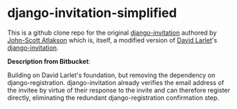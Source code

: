 django-invitation-simplified
============================

This is a github clone repo for the original [django-invitation][4] authored by [John-Scott Atlakson][1] which is, itself, a modified version of [David Larlet][2]'s [django-invitation][3].

**Description from Bitbucket**:	  

Building on David Larlet's foundation, but removing the dependency on django-registration. django-invitation already verifies the email address of the invitee by virtue of their response to the invite and can therefore register directly, eliminating the redundant django-registration confirmation step.

[1]: https://bitbucket.org/jsma
[4]: https://bitbucket.org/jsma/django-invitation
[2]: https://bitbucket.org/david
[3]: https://bitbucket.org/david/django-invitation
